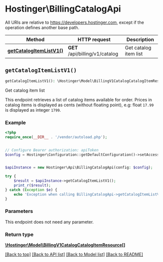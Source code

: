 # Hostinger\BillingCatalogApi

All URIs are relative to https://developers.hostinger.com, except if the operation defines another base path.

| Method | HTTP request | Description |
| ------------- | ------------- | ------------- |
| [**getCatalogItemListV1()**](BillingCatalogApi.md#getCatalogItemListV1) | **GET** /api/billing/v1/catalog | Get catalog item list |


## `getCatalogItemListV1()`

```php
getCatalogItemListV1(): \Hostinger\Model\BillingV1CatalogCatalogItemResource[]
```

Get catalog item list

This endpoint retrieves a list of catalog items available for order.   Prices in catalog items is displayed as cents (without floating point), e.g: float `17.99` is displayed as integer `1799`.

### Example

```php
<?php
require_once(__DIR__ . '/vendor/autoload.php');


// Configure Bearer authorization: apiToken
$config = Hostinger\Configuration::getDefaultConfiguration()->setAccessToken('YOUR_ACCESS_TOKEN');


$apiInstance = new Hostinger\Api\BillingCatalogApi(config: $config);

try {
    $result = $apiInstance->getCatalogItemListV1();
    print_r($result);
} catch (Exception $e) {
    echo 'Exception when calling BillingCatalogApi->getCatalogItemListV1: ', $e->getMessage(), PHP_EOL;
}
```

### Parameters

This endpoint does not need any parameter.

### Return type

[**\Hostinger\Model\BillingV1CatalogCatalogItemResource[]**](../Model/BillingV1CatalogCatalogItemResource.md)

[[Back to top]](#) [[Back to API list]](../../README.md#endpoints)
[[Back to Model list]](../../README.md#models)
[[Back to README]](../../README.md)
